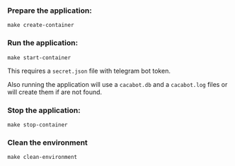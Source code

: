 
### Prepare the application:

```
make create-container
```


### Run the application:

```
make start-container
```

This requires a `secret.json` file with  telegram bot token.

Also running the application will use a `cacabot.db` and a `cacabot.log` files or will create them if are not found.

### Stop the application:

```
make stop-container
```

### Clean the environment

```
make clean-environment
```
